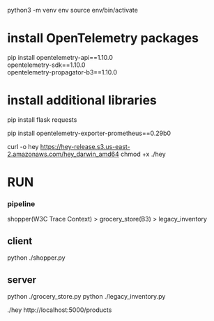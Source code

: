 <!-- RUN -->
<!--  -->

python3 -m venv env
source env/bin/activate

# install OpenTelemetry packages

pip install opentelemetry-api==1.10.0 \
opentelemetry-sdk==1.10.0 \
opentelemetry-propagator-b3==1.10.0

# install additional libraries

pip install flask requests

pip install opentelemetry-exporter-prometheus==0.29b0

curl -o hey https://hey-release.s3.us-east-2.amazonaws.com/hey_darwin_amd64
chmod +x ./hey

# RUN

### pipeline

shopper(W3C Trace Context) > grocery_store(B3) > legacy_inventory

## client

python ./shopper.py

## server

python ./grocery_store.py
python ./legacy_inventory.py

./hey http://localhost:5000/products
